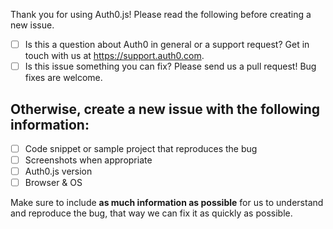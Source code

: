 Thank you for using Auth0.js! Please read the following before creating a new issue.

- [ ] Is this a question about Auth0 in general or a support request? Get in touch with us at https://support.auth0.com.
- [ ] Is this issue something you can fix? Please send us a pull request! Bug fixes are welcome.

Otherwise, create a new issue with the following information:
-------------------------------------------------------------

- [ ] Code snippet or sample project that reproduces the bug
- [ ] Screenshots when appropriate
- [ ] Auth0.js version
- [ ] Browser & OS

Make sure to include **as much information as possible** for us to understand and reproduce the bug, that way we can fix it as quickly as possible.